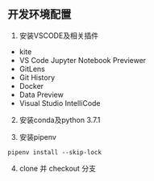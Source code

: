 ## 开发环境配置

1. 安装VSCODE及相关插件
- kite
- VS Code Jupyter Notebook Previewer
- GitLens
- Git History
- Docker
- Data Preview
- Visual Studio IntelliCode

2. 安装conda及python 3.7.1

3. 安装pipenv

```
pipenv install --skip-lock
```

4. clone 并 checkout 分支